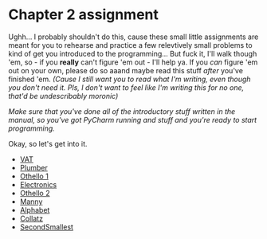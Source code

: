 # Chapter 2 assignment

Ughh... I probably shouldn't do this, cause these small little assignments are 
meant for you to rehearse and practice a few relevtively small problems to kind
of get you introduced to the programming... But fuck it, I'll walk though 'em,
so - if you **really** can't figure 'em out - I'll help ya. If you *can* figure
'em out on your own, please do so aaand maybe read this stuff *after* you've
finished 'em. *(Cause I still want you to read what I'm writing, even though you
don't need it. Pls, I don't want to feel like I'm writing this for no one, 
that'd be undescribably moronic)*

*Make sure that you've done all of the introductory stuff written in the manual,
so you've got PyCharm running and stuff and you're ready to start programming.*

Okay, so let's get into it.

- [VAT](vat.md)
- [Plumber](plumber.md)
- [Othello 1](othello1.md)
- [Electronics](electronics.md)
- [Othello 2](othello2.md)
- [Manny](manny.md)
- [Alphabet](alphabet.md)
- [Collatz](collatz.md)
- [SecondSmallest](secondsmallest.md)